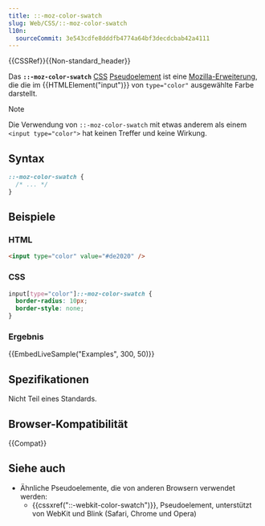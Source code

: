 ```yaml
---
title: ::-moz-color-swatch
slug: Web/CSS/::-moz-color-swatch
l10n:
  sourceCommit: 3e543cdfe8dddfb4774a64bf3decdcbab42a4111
---
```


{{CSSRef}}{{Non-standard_header}}

Das **`::-moz-color-swatch`** [CSS](/de/docs/Web/CSS) [Pseudoelement](/de/docs/Web/CSS/Pseudo-elements) ist eine [Mozilla-Erweiterung](/de/docs/Web/CSS/Mozilla_Extensions), die die im {{HTMLElement("input")}} von `type="color"` ausgewählte Farbe darstellt.

> [!NOTE]
> Die Verwendung von `::-moz-color-swatch` mit etwas anderem als einem `<input type="color">` hat keinen Treffer und keine Wirkung.

## Syntax

```css
::-moz-color-swatch {
  /* ... */
}
```

## Beispiele

### HTML

```html
<input type="color" value="#de2020" />
```

### CSS

```css
input[type="color"]::-moz-color-swatch {
  border-radius: 10px;
  border-style: none;
}
```

### Ergebnis

{{EmbedLiveSample("Examples", 300, 50)}}

## Spezifikationen

Nicht Teil eines Standards.

## Browser-Kompatibilität

{{Compat}}

## Siehe auch

- Ähnliche Pseudoelemente, die von anderen Browsern verwendet werden:
  - {{cssxref("::-webkit-color-swatch")}}, Pseudoelement, unterstützt von WebKit und Blink (Safari, Chrome und Opera)

